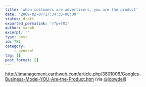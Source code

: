 ```yaml
---
title: 'when customers are advertisers, you are the product'
date: '2009-02-07T17:34:33-08:00'
status: draft
exported_permalink: '/?p=781'
author: sarah
excerpt: ''
type: post
id: 781
category:
    - general
tag: []
post_format: []
---
```

http://itmanagement.earthweb.com/article.php/3801006/Googles-Business-Model-YOU-Are-the-Product.htm (via [@jdowdell](http://twitter.com/jdowdell))